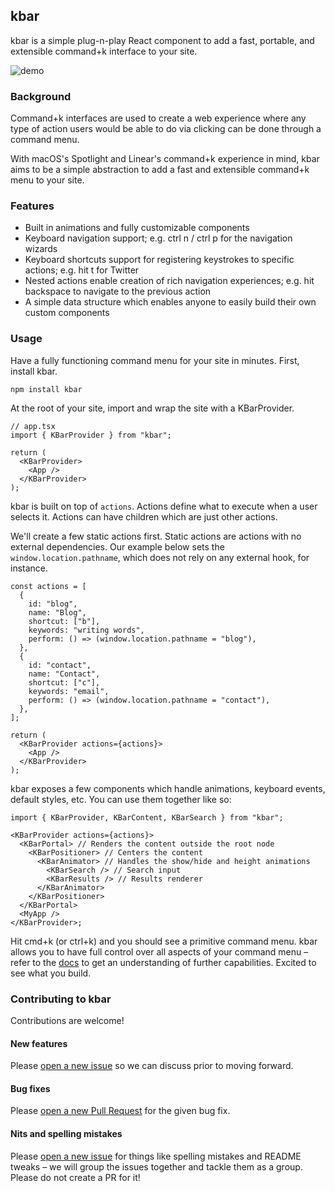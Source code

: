 ## kbar

kbar is a simple plug-n-play React component to add a fast, portable, and extensible command+k interface to your site.

![demo](https://user-images.githubusercontent.com/12195101/134022553-af4a29e9-0a3d-40f1-9254-3bd9673f3401.gif)

### Background

Command+k interfaces are used to create a web experience where any type of action users would be able to do via clicking can be done through a command menu.

With macOS's Spotlight and Linear's command+k experience in mind, kbar aims to be a simple
abstraction to add a fast and extensible command+k menu to your site.

### Features

- Built in animations and fully customizable components
- Keyboard navigation support; e.g. ctrl n / ctrl p for the navigation wizards
- Keyboard shortcuts support for registering keystrokes to specific actions; e.g. hit t for Twitter
- Nested actions enable creation of rich navigation experiences; e.g. hit backspace to navigate to
  the previous action
- A simple data structure which enables anyone to easily build their own custom components

### Usage

Have a fully functioning command menu for your site in minutes. First, install kbar.

```
npm install kbar
```

At the root of your site, import and wrap the site with a KBarProvider.

```tsx
// app.tsx
import { KBarProvider } from "kbar";

return (
  <KBarProvider>
    <App />
  </KBarProvider>
);
```

kbar is built on top of `actions`. Actions define what to execute when a user selects it. Actions can have children which are just other actions.

We'll create a few static actions first. Static actions are actions with no external dependencies. Our example below sets the `window.location.pathname`, which does not rely on any
external hook, for instance.

```tsx
const actions = [
  {
    id: "blog",
    name: "Blog",
    shortcut: ["b"],
    keywords: "writing words",
    perform: () => (window.location.pathname = "blog"),
  },
  {
    id: "contact",
    name: "Contact",
    shortcut: ["c"],
    keywords: "email",
    perform: () => (window.location.pathname = "contact"),
  },
];

return (
  <KBarProvider actions={actions}>
    <App />
  </KBarProvider>
);
```

kbar exposes a few components which handle animations, keyboard events, default styles, etc. You can use them together like so:

```tsx
import { KBarProvider, KBarContent, KBarSearch } from "kbar";

<KBarProvider actions={actions}>
  <KBarPortal> // Renders the content outside the root node
    <KBarPositioner> // Centers the content
      <KBarAnimator> // Handles the show/hide and height animations
        <KBarSearch /> // Search input
        <KBarResults /> // Results renderer
      </KBarAnimator>
    </KBarPositioner>
  </KBarPortal>
  <MyApp />
</KBarProvider>;
```

Hit cmd+k (or ctrl+k) and you should see a primitive command menu. kbar allows you to have full control over all
aspects of your command menu – refer to the <a href="https://kbar.vercel.app/docs">docs</a> to get
an understanding of further capabilities. Excited to see what you build.

### Contributing to kbar

Contributions are welcome!

#### New features

Please [open a new issue](https://github.com/timc1/kbar/issues) so we can discuss prior to moving
forward.

#### Bug fixes

Please [open a new Pull Request](https://github.com/timc1/kbar/pulls) for the given bug fix.

#### Nits and spelling mistakes

Please [open a new issue](https://github.com/timc1/kbar/issues) for things like spelling mistakes
and README tweaks – we will group the issues together and tackle them as a group. Please do not
create a PR for it!
